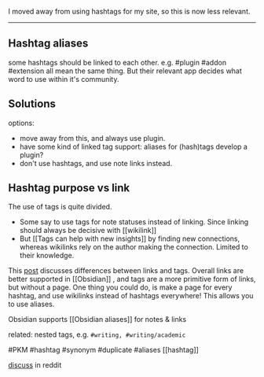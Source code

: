 
I moved away from using hashtags for my site, so this is now less relevant.

---
## Hashtag aliases
some hashtags should be linked to each other.
e.g. #plugin #addon #extension all mean the same thing.
But their relevant app decides what word to use within it's community.

## Solutions
options:
- move away from this, and always use plugin.
- have some kind of linked tag support: aliases for (hash)tags
  develop a plugin?
- don't use hashtags, and use note links instead.

## Hashtag purpose vs link
The use of tags is quite divided. 
- Some say to use tags for note statuses instead of linking. Since linking should always be decisive with [[wikilink]]
- But [[Tags can help with new insights]] by finding new connections, whereas wikilinks rely on the author making the connection. Limited to their knowledge.

This [post](https://forum.obsidian.md/t/a-guide-on-links-vs-tags-in-obsidian/28231) discusses differences between links and tags.
Overall links are better supported in [[Obsidian]] , and tags are a more primitive form of links, but without a page.
One thing you could do, is make a page for every hashtag, and use wikilinks instead of hashtags everywhere! This allows you to use aliases.

Obsidian supports [[Obsidian aliases]] for notes & links

related: nested tags, e.g. `#writing, #writing/academic`

#PKM #hashtag #synonym #duplicate #aliases
[[hashtag]]

[discuss](https://www.reddit.com/r/PKMS/comments/10a07wh/comment/j42frm2/?context=3) in reddit